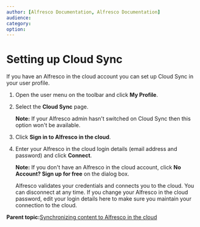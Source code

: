 ```yaml
---
author: [Alfresco Documentation, Alfresco Documentation]
audience: 
category: 
option: 
---
```


# Setting up Cloud Sync

If you have an Alfresco in the cloud account you can set up Cloud Sync in your user profile.

1.  Open the user menu on the toolbar and click **My Profile**.

2.  Select the **Cloud Sync** page.

    **Note:** If your Alfresco admin hasn't switched on Cloud Sync then this option won't be available.

3.  Click **Sign in to Alfresco in the cloud**.

4.  Enter your Alfresco in the cloud login details \(email address and password\) and click **Connect**.

    **Note:** If you don't have an Alfresco in the cloud account, click **No Account? Sign up for free** on the dialog box.

    Alfresco validates your credentials and connects you to the cloud. You can disconnect at any time. If you change your Alfresco in the cloud password, edit your login details here to make sure you maintain your connection to the cloud.


**Parent topic:**[Synchronizing content to Alfresco in the cloud](../concepts/cloud-sync-overview.md)

